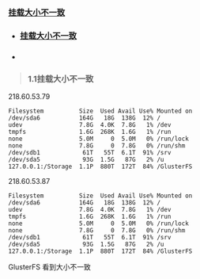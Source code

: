 ### <a href="#1.1挂载大小不一致">挂载大小不一致 </a> 

- ### <a href="#1.1挂载大小不一致">挂载大小不一致 </a> 

- ### 



> ### 1.1挂载大小不一致

 218.60.53.79

```
Filesystem          Size  Used Avail Use% Mounted on
/dev/sda6           164G   18G  138G  12% /
udev                7.8G  4.0K  7.8G   1% /dev
tmpfs               1.6G  268K  1.6G   1% /run
none                5.0M     0  5.0M   0% /run/lock
none                7.8G     0  7.8G   0% /run/shm
/dev/sdb1            61T   55T  6.1T  91% /srv
/dev/sda5            93G  1.5G   87G   2% /u
127.0.0.1:/Storage  1.1P  880T  172T  84% /GlusterFS
```

218.60.53.87

```
Filesystem          Size  Used Avail Use% Mounted on
/dev/sda6           164G   18G  138G  12% /
udev                7.8G  4.0K  7.8G   1% /dev
tmpfs               1.6G  268K  1.6G   1% /run
none                5.0M     0  5.0M   0% /run/lock
none                7.8G     0  7.8G   0% /run/shm
/dev/sdb1            61T   55T  6.1T  91% /srv
/dev/sda5            93G  1.5G   87G   2% /u
127.0.0.1:/Storage  1.1P  880T  172T  84% /GlusterFS

```



GlusterFS 看到大小不一致









